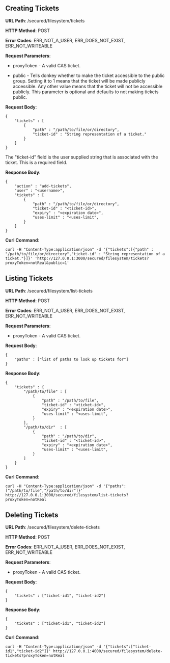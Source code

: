 Creating Tickets
----------------
__URL Path__: /secured/filesystem/tickets

__HTTP Method__: POST

__Error Codes__: ERR_NOT_A_USER, ERR_DOES_NOT_EXIST, ERR_NOT_WRITEABLE

__Request Parameters__:
* proxyToken - A valid CAS ticket.

* public - Tells donkey whether to make the ticket accessible to the public group.
           Setting it to 1 means that the ticket will be made publicly accessible. Any other value
           means that the ticket will not be accessible publicly. This parameter is optional and
           defaults to not making tickets public.

__Request Body__:

    {
        "tickets" : [
            {
                "path" : "/path/to/file/or/directory",
                "ticket-id" : "String representation of a ticket."
            }
        ]
    }

The "ticket-id" field is the user supplied string that is associated with the ticket. This is a
required field.

__Response Body__:

    {
        "action" : "add-tickets",
        "user" : "<username>",
        "tickets" : [
            {
                "path" : "/path/to/file/or/directory",
                "ticket-id" : "<ticket-id>",
                "expiry" : "<expiration date>",
                "uses-limit" : "<uses-limit",
            }
        ]
    }

__Curl Command__:

    curl -H "Content-Type:application/json" -d '{"tickets":[{"path" : "/path/to/file/or/directory","ticket-id" : "String representation of a ticket."}]}' 'http://127.0.0.1:3000/secured/filesystem/tickets?proxyToken=notReal&public=1'


Listing Tickets
---------------
__URL Path__: /secured/filesystem/list-tickets

__HTTP Method__: POST

__Error Codes__: ERR_NOT_A_USER, ERR_DOES_NOT_EXIST, ERR_NOT_WRITEABLE

__Request Parameters__:
* proxyToken - A valid CAS ticket.

__Request Body__:

    {
        "paths" : ["list of paths to look up tickets for"]
    }

__Response Body__:

    {
        "tickets" : {
            "/path/to/file" : [
                {
                    "path" : "/path/to/file",
                    "ticket-id" : "<ticket-id>",
                    "expiry" : "<expiration date>",
                    "uses-limit" : "<uses-limit",
                }
            ],
            "/path/to/dir"  : [
                {
                    "path" : "/path/to/dir",
                    "ticket-id" : "<ticket-id>",
                    "expiry" : "<expiration date>",
                    "uses-limit" : "<uses-limit",
                }
            ]
        }
    }

__Curl Command__:

    curl -H "Content-Type:application/json" -d '{"paths":["/path/to/file","/path/to/dir"]}' http://127.0.0.1:3000/secured/filesystem/list-tickets?proxyToken=notReal


Deleting Tickets
----------------
__URL Path__: /secured/filesystem/delete-tickets

__HTTP Method__: POST

__Error Codes__: ERR_NOT_A_USER, ERR_DOES_NOT_EXIST, ERR_NOT_WRITEABLE

__Request Parameters__:
* proxyToken - A valid CAS ticket.

__Request Body__:

    {
        "tickets" : ["ticket-id1", "ticket-id2"]
    }

__Response Body__:

    {
        "tickets" : ["ticket-id1", "ticket-id2"]
    }

__Curl Command__:

    curl -H "Content-Type:application/json" -d '{"tickets":["ticket-id1","ticket-id2"]}' http://127.0.0.1:4000/secured/filesystem/delete-tickets?proxyToken=notReal

